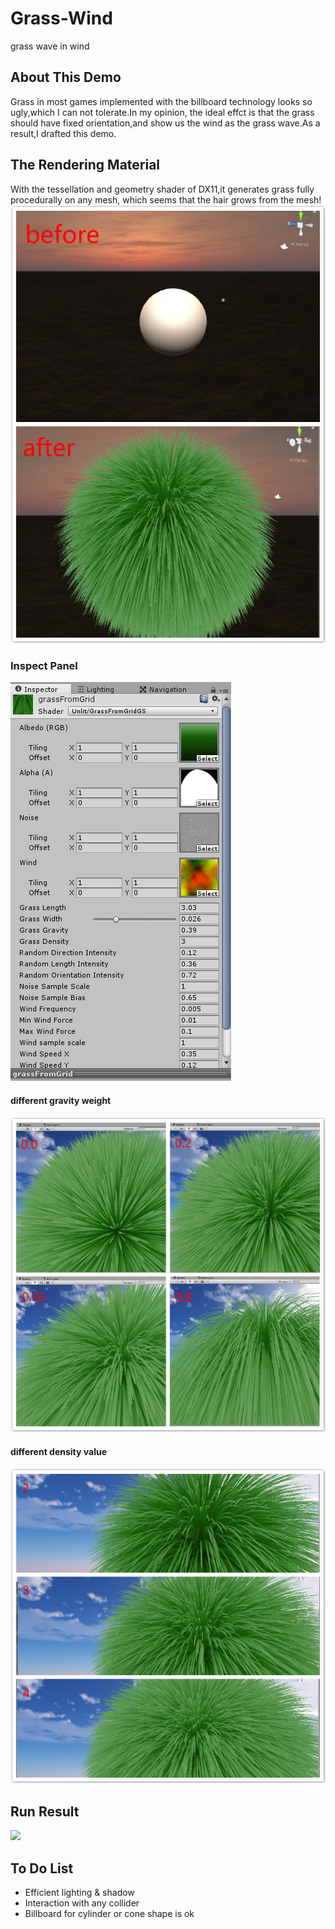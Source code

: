 # Grass-Wind
grass wave in wind
## About This Demo
Grass in most games implemented with the billboard technology looks so ugly,which I can not tolerate.In my opinion,
the ideal effct is that the grass should have fixed orientation,and show us the wind as the grass wave.As a result,I
drafted this demo.
## The Rendering Material
With the tessellation and geometry shader of DX11,it generates grass fully procedurally on any mesh,
which seems that the hair grows from the mesh!  
![](https://github.com/EagerCleaverInWind/Grass-Wind/blob/master/Grass%26Wind/screenshots/hair.jpg)
### Inspect Panel
![](https://github.com/EagerCleaverInWind/Grass-Wind/blob/master/Grass%26Wind/screenshots/material.png)  
#### different gravity weight
![](https://github.com/EagerCleaverInWind/Grass-Wind/blob/master/Grass%26Wind/screenshots/gravity.jpg)
#### different density value
![](https://github.com/EagerCleaverInWind/Grass-Wind/blob/master/Grass%26Wind/screenshots/density.jpg)
## Run Result
![](https://github.com/EagerCleaverInWind/Grass-Wind/blob/master/Grass%26Wind/screenshots/grass_wave.gif)
## To Do List
* Efficient lighting & shadow
* Interaction with any collider
* Billboard for cylinder or cone shape is ok
